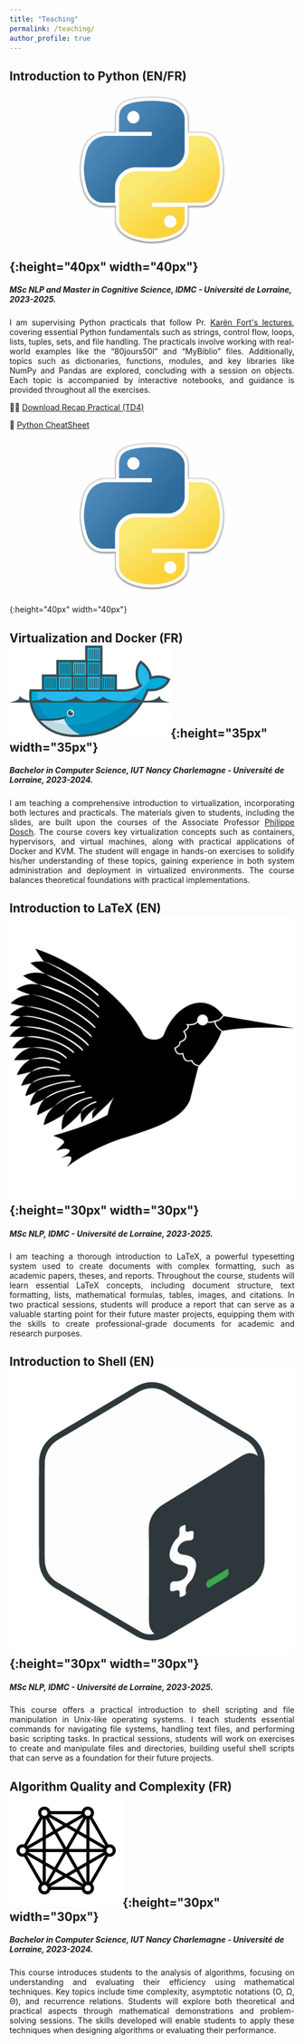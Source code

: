 ```yaml
---
title: "Teaching"
permalink: /teaching/
author_profile: true
---
```


## Introduction to Python (EN/FR) ![emoji](/images/python-logo.jpeg){:height="40px" width="40px"}

##### MSc NLP and Master in Cognitive Science, IDMC - Université de Lorraine, 2023-2025.

<p style="text-align: justify;">
I am supervising Python practicals that follow Pr. <a href="https://members.loria.fr/KFort/idmc-nancy-from-2024/" target="_blank">Karën Fort's lectures</a>, covering essential Python fundamentals such as strings, control flow, loops, lists, tuples, sets, and file handling. The practicals involve working with real-world examples like the “80jours50l” and “MyBiblio” files. Additionally, topics such as dictionaries, functions, modules, and key libraries like NumPy and Pandas are explored, concluding with a session on objects. Each topic is accompanied by interactive notebooks, and guidance is provided throughout all the exercises.
</p>


<!-- 🚀 [Recap/Reinforcement in python](python/) 💪 -->

🧑‍💻 [Download Recap Practical (TD4)](/files/practical-4.zip)

🚀 [Python CheatSheet](python-cheatsheet/) ![emoji](/images/python-logo.jpeg){:height="40px" width="40px"}

## Virtualization and Docker (FR) ![emoji](/images/docker-logo.png){:height="35px" width="35px"}

##### Bachelor in Computer Science, IUT Nancy Charlemagne - Université de Lorraine, 2023-2024.

<p style="text-align: justify;">
I am teaching a comprehensive introduction to virtualization, incorporating both lectures and practicals. The materials given to students, including the slides, are built upon the courses of the Associate Professor <a href="https://scholar.google.fr/citations?hl=fr&user=fYCvan0AAAAJ&view_op=list_works&sortby=pubdate" target="_blank">Philippe Dosch</a>. The course covers key virtualization concepts such as containers, hypervisors, and virtual machines, along with practical applications of Docker and KVM. The student will engage in hands-on exercises to solidify his/her understanding of these topics, gaining experience in both system administration and deployment in virtualized environments. The course balances theoretical foundations with practical implementations.
</p>



## Introduction to LaTeX (EN) ![emoji](/images/latex-logo.png){:height="30px" width="30px"}
##### MSc NLP, IDMC - Université de Lorraine, 2023-2025.

<p style="text-align: justify;">
I am teaching a thorough introduction to LaTeX, a powerful typesetting system used to create documents with complex formatting, such as academic papers, theses, and reports. Throughout the course, students will learn essential LaTeX concepts, including document structure, text formatting, lists, mathematical formulas, tables, images, and citations. In two practical sessions, students will produce a report that can serve as a valuable starting point for their future master projects, equipping them with the skills to create professional-grade documents for academic and research purposes.
</p>

## Introduction to Shell (EN)![emoji](/images/shell-logo.png){:height="30px" width="30px"}
##### MSc NLP, IDMC - Université de Lorraine, 2023-2025.

<p style="text-align: justify;">
This course offers a practical introduction to shell scripting and file manipulation in Unix-like operating systems. I teach students essential commands for navigating file systems, handling text files, and performing basic scripting tasks. In practical sessions, students will work on exercises to create and manipulate files and directories, building useful shell scripts that can serve as a foundation for their future projects.
</p>

## Algorithm Quality and Complexity (FR)![emoji](/images/automaton.png){:height="30px" width="30px"}
##### Bachelor in Computer Science, IUT Nancy Charlemagne - Université de Lorraine, 2023-2024.

<p style="text-align: justify;">
This course introduces students to the analysis of algorithms, focusing on understanding and evaluating their efficiency using mathematical techniques. Key topics include time complexity, asymptotic notations (O, Ω, Θ), and recurrence relations. Students will explore both theoretical and practical aspects through mathematical demonstrations and problem-solving sessions. The skills developed will enable students to apply these techniques when designing algorithms or evaluating their performance.
</p>